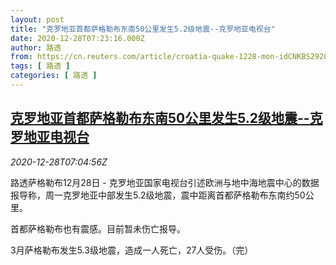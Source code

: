```yaml
---
layout: post
title: "克罗地亚首都萨格勒布东南50公里发生5.2级地震--克罗地亚电视台"
date: 2020-12-28T07:23:16.000Z
author: 路透
from: https://cn.reuters.com/article/croatia-quake-1228-mon-idCNKBS2920FL
tags: [ 路透 ]
categories: [ 路透 ]
---
```

<!--1609140196000-->
[克罗地亚首都萨格勒布东南50公里发生5.2级地震--克罗地亚电视台](https://cn.reuters.com/article/croatia-quake-1228-mon-idCNKBS2920FL)
------

<div>
<div><i>2020-12-28T07:04:56Z</i></div><p>路透萨格勒布12月28日 - 克罗地亚国家电视台引述欧洲与地中海地震中心的数据报导称，周一克罗地亚中部发生5.2级地震，震中距离首都萨格勒布东南约50公里。</p><p>首都萨格勒布也有震感。目前暂未伤亡报导。</p><p>3月萨格勒布发生5.3级地震，造成一人死亡，27人受伤。（完）</p>
</div>
